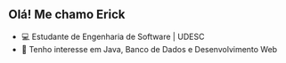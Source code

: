 ## Olá! Me chamo Erick 

- 💻 Estudante de Engenharia de Software | UDESC
- 🌱 Tenho interesse em Java, Banco de Dados e Desenvolvimento Web



